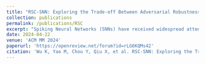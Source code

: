 ```yaml
---
title: "RSC-SNN: Exploring the Trade-off Between Adversarial Robustness and Accuracy in Spiking Neural Networks via Randomized Smoothing Coding"
collection: publications
permalink: /publications/RSC
excerpt: "Spiking Neural Networks (SNNs) have received widespread attention due to their unique neuronal dynamics and low-power nature. Previous research empirically shows that SNNs with Poisson coding are more robust than Artificial Neural Networks (ANNs) on small-scale datasets. However, it is still unclear in theory how the adversarial robustness of SNNs is derived, and whether SNNs can still maintain its adversarial robustness advantage on large-scale dataset tasks. This work theoretically demonstrates that SNN's inherent adversarial robustness stems from its Poisson coding. We reveal the conceptual equivalence of Poisson coding and randomized smoothing in defense strategies, and analyze in depth the trade-off between accuracy and adversarial robustness in SNNs via the proposed Randomized Smoothing Coding (RSC) method. Experiments demonstrate that the proposed RSC-SNNs show remarkable adversarial robustness, surpassing ANNs and achieving state-of-the-art robustness results on large-scale dataset ImageNet."
date: 2024-04-22
venue: 'ACM MM 2024'
paperurl: 'https://openreview.net/forum?id=rLG6KQMs42'
citation: 'Wu K, Yao M, Chou Y, Qiu X, et al. RSC-SNN: Exploring the Trade-off Between Adversarial Robustness and Accuracy in Spiking Neural Networks via Randomized Smoothing Coding. ACM MM 2024.'
---
```


